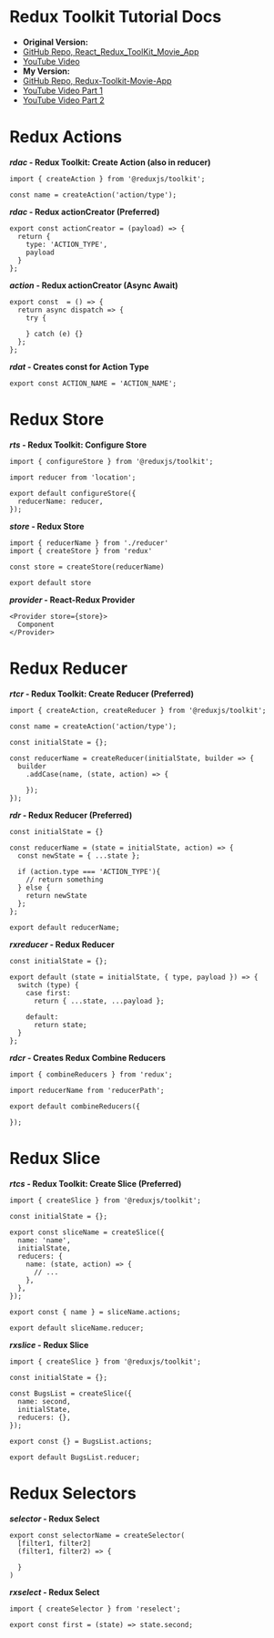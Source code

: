 # Redux Toolkit Tutorial Docs
- **Original Version:**
- [GitHub Repo, React_Redux_ToolKit_Movie_App](https://github.com/dmalvia/React_Redux_ToolKit_Movie_App)
- [YouTube Video](https://www.youtube.com/watch?v=2kL28Qyw9-0)
- **My Version:**
- [GitHub Repo, Redux-Toolkit-Movie-App](https://github.com/seanmodd/redux-toolkit-movie-app)
- [YouTube Video Part 1](https://www.youtube.com/watch?v=r2hyHMQVVAI)
- [YouTube Video Part 2](https://www.youtube.com/watch?v=UzQ_WycxK48)
# Redux Actions
***rdac* - Redux Toolkit: Create Action (also in reducer)**
```
import { createAction } from '@reduxjs/toolkit';

const name = createAction('action/type');
```
***rdac* - Redux actionCreator (Preferred)**
```
export const actionCreator = (payload) => {
  return {
    type: 'ACTION_TYPE',
    payload
  }
};
```
***action* - Redux actionCreator (Async Await)**
```
export const  = () => {
  return async dispatch => {
    try {

    } catch (e) {}
  };
};
```
***rdat* - Creates const for Action Type**
```
export const ACTION_NAME = 'ACTION_NAME';
```
# Redux Store
***rts* - Redux Toolkit: Configure Store**
```
import { configureStore } from '@reduxjs/toolkit';

import reducer from 'location';

export default configureStore({
  reducerName: reducer,
});
```
***store* - Redux Store**
```
import { reducerName } from './reducer'
import { createStore } from 'redux'

const store = createStore(reducerName)

export default store
```
***provider* - React-Redux Provider**
```
<Provider store={store}>
  Component
</Provider>
```
# Redux Reducer
***rtcr* - Redux Toolkit: Create Reducer (Preferred)**
```
import { createAction, createReducer } from '@reduxjs/toolkit';

const name = createAction('action/type');

const initialState = {};

const reducerName = createReducer(initialState, builder => {
  builder
    .addCase(name, (state, action) => {
      
    });
});
```
***rdr* - Redux Reducer (Preferred)**
```
const initialState = {}

const reducerName = (state = initialState, action) => {
  const newState = { ...state };

  if (action.type === 'ACTION_TYPE'){
    // return something 
  } else {
    return newState
  };
};

export default reducerName;
```
***rxreducer* - Redux Reducer**
```
const initialState = {};

export default (state = initialState, { type, payload }) => {
  switch (type) {
    case first:
      return { ...state, ...payload };

    default:
      return state;
  }
};
```
***rdcr* - Creates Redux Combine Reducers**
```
import { combineReducers } from 'redux';

import reducerName from 'reducerPath';

export default combineReducers({
  
});
```
# Redux Slice
***rtcs* - Redux Toolkit: Create Slice (Preferred)**
```
import { createSlice } from '@reduxjs/toolkit';

const initialState = {};

export const sliceName = createSlice({
  name: 'name',
  initialState,
  reducers: {
    name: (state, action) => {
      // ...
    },
  },
});

export const { name } = sliceName.actions;

export default sliceName.reducer;
```
***rxslice* - Redux Slice**
```
import { createSlice } from '@reduxjs/toolkit';

const initialState = {};

const BugsList = createSlice({
  name: second,
  initialState,
  reducers: {},
});

export const {} = BugsList.actions;

export default BugsList.reducer;
```
# Redux Selectors
***selector* - Redux Select**
```
export const selectorName = createSelector(
  [filter1, filter2]
  (filter1, filter2) => {

  }
)
```
***rxselect* - Redux Select**
```
import { createSelector } from 'reselect';

export const first = (state) => state.second;
```
